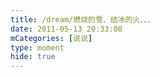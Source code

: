 ```yaml
---
title: /dream/燃烧的雪、结冰的火、、、
date: 2011-05-13 20:33:08
mCategories: [说说]
type: moment
hide: true
---
```


